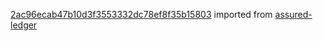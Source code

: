 [2ac96ecab47b10d3f3553332dc78ef8f35b15803](https://github.com/insolar/assured-ledger/commit/2ac96ecab47b10d3f3553332dc78ef8f35b15803) imported from [assured-ledger](https://github.com/insolar/assured-ledger)
